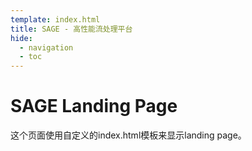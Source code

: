 ```yaml
---
template: index.html
title: SAGE - 高性能流处理平台
hide:
  - navigation
  - toc
---
```


# SAGE Landing Page

这个页面使用自定义的index.html模板来显示landing page。

